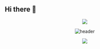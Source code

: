 ## Hi there 👋

<!--
**rlawjdgkr/rlawjdgkr** is a ✨ _special_ ✨ repository because its `README.md` (this file) appears on your GitHub profile.

Here are some ideas to get you started:

- 🔭 I’m currently working on ...
- 🌱 I’m currently learning ...
- 👯 I’m looking to collaborate on ...
- 🤔 I’m looking for help with ...
- 💬 Ask me about ...
- 📫 How to reach me: ...
- 😄 Pronouns: ...
- ⚡ Fun fact: ...
-->
<div align=center>


![](https://img.shields.io/github/followers/soongu?style=social)

![header](https://capsule-render.vercel.app/api?type=shark&color=gradient)

![](./치킨.gif)

